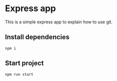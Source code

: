 # Express app
This is a simple express app to explain how to use git.

## Install dependencies

    npm i

## Start project
    
    npm run start
